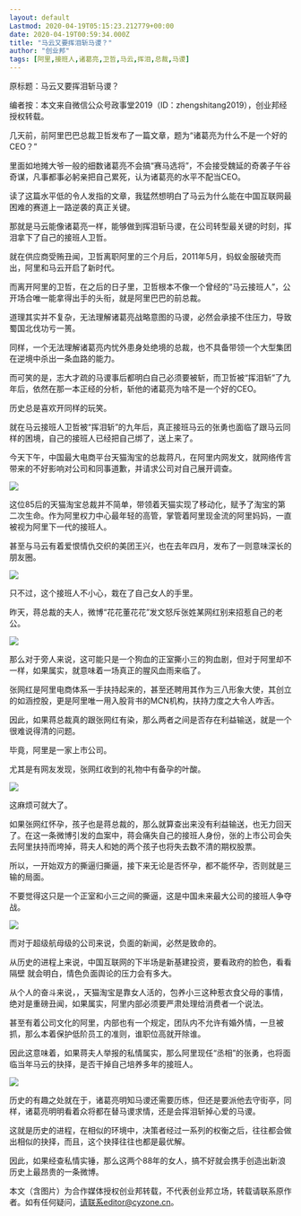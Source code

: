 ```yaml
---
layout: default
Lastmod: 2020-04-19T05:15:23.212779+00:00
date: 2020-04-19T00:59:34.000Z
title: "马云又要挥泪斩马谡？"
author: "创业邦"
tags: [阿里,接班人,诸葛亮,卫哲,马云,挥泪,总裁,马谡]
---
```


原标题：马云又要挥泪斩马谡？

编者按：本文来自微信公众号政事堂2019（ID：zhengshitang2019），创业邦经授权转载。

几天前，前阿里巴巴总裁卫哲发布了一篇文章，题为“诸葛亮为什么不是一个好的CEO？”

里面如地摊大爷一般的细数诸葛亮不会搞“赛马选将”，不会接受魏延的奇袭子午谷奇谋，凡事都事必躬亲把自己累死，认为诸葛亮的水平不配当CEO。

读了这篇水平低的令人发指的文章，我猛然想明白了马云为什么能在中国互联网最困难的赛道上一路逆袭的真正关键。

那就是马云能像诸葛亮一样，能够做到挥泪斩马谡，在公司转型最关键的时刻，挥泪拿下了自己的接班人卫哲。

就在供应商受贿丑闻，卫哲离职阿里的三个月后，2011年5月，蚂蚁金服破壳而出，阿里和马云开启了新时代。

而离开阿里的卫哲，在之后的日子里，卫哲根本不像一个曾经的“马云接班人”，公开场合唯一能拿得出手的头衔，就是阿里巴巴的前总裁。

道理其实并不复杂，无法理解诸葛亮战略意图的马谡，必然会承接不住压力，导致蜀国北伐功亏一篑。

同样，一个无法理解诸葛亮内忧外患身处绝境的总裁，也不具备带领一个大型集团在逆境中杀出一条血路的能力。

而可笑的是，志大才疏的马谡事后都明白自己必须要被斩，而卫哲被“挥泪斩”了九年后，依然在那一本正经的分析，斩他的诸葛亮为啥不是一个好的CEO。

历史总是喜欢开同样的玩笑。

就在马云接班人卫哲被“挥泪斩”的九年后，真正接班马云的张勇也面临了跟马云同样的困境，自己的接班人已经把自己绑了，送上来了。

今天下午，中国最大电商平台天猫淘宝的总裁蒋凡，在阿里内网发文，就网络传言带来的不好影响对公司和同事道歉，并请求公司对自己展开调查。

![](https://images.weserv.nl/?url=//n.sinaimg.cn/spider2020419/170/w640h330/20200419/9b99-iskepxt5499441.jpg)

这位85后的天猫淘宝总裁并不简单，带领着天猫实现了移动化，赋予了淘宝的第二次生命。作为阿里权力中心最年轻的高管，掌管着阿里现金流的阿里妈妈，一直被视为阿里下一代的接班人。

甚至与马云有着爱恨情仇交织的美团王兴，也在去年四月，发布了一则意味深长的朋友圈。

![](https://images.weserv.nl/?url=//n.sinaimg.cn/spider2020419/124/w609h315/20200419/3571-iskepxt5499442.png)

只不过，这个接班人不小心，栽在了自己女人的手里。

昨天，蒋总裁的夫人，微博“花花董花花”发文怒斥张姓某网红别来招惹自己的老公。

![](https://images.weserv.nl/?url=//n.sinaimg.cn/spider2020419/41/w642h199/20200419/12d3-iskepxt5499499.png)

那么对于旁人来说，这可能只是一个狗血的正室撕小三的狗血剧，但对于阿里却不一样，如果属实，就意味着一场真正的腥风血雨来临了。

张网红是阿里电商体系一手扶持起来的，甚至还聘用其作为三八形象大使，其创立的如涵控股，更是阿里唯一用入股背书的MCN机构，扶持力度之大令人咋舌。

因此，如果蒋总裁真的跟张网红有染，那么两者之间是否存在利益输送，就是一个很难说得清的问题。

毕竟，阿里是一家上市公司。

尤其是有网友发现，张网红收到的礼物中有备孕的叶酸。

![](https://images.weserv.nl/?url=//n.sinaimg.cn/spider2020419/194/w439h555/20200419/e4bb-iskepxt5499500.png)

这麻烦可就大了。

如果张网红怀孕，孩子也是蒋总裁的，那么就算查出来没有利益输送，也无力回天了。在这一条微博引发的血案中，蒋会痛失自己的接班人身份，张的上市公司会失去阿里扶持而垮掉，蒋夫人和她的两个孩子也将失去数不清的期权股票。

所以，一开始双方的撕逼归撕逼，接下来无论是否怀孕，都不能怀孕，否则就是三输的局面。

不要觉得这只是一个正室和小三之间的撕逼，这是中国未来最大公司的接班人争夺战。

![](https://images.weserv.nl/?url=//n.sinaimg.cn/spider2020419/482/w900h382/20200419/aa3d-iskepxt5499555.jpg)

而对于超级航母级的公司来说，负面的新闻，必然是致命的。

从历史的进程上来说，中国互联网的下半场是新基建投资，要看政府的脸色，看看隔壁 就会明白，情色负面舆论的压力会有多大。

从个人的奋斗来说，，天猫淘宝是靠女人活的，包养小三这种惹衣食父母的事情，绝对是重磅丑闻，如果属实，阿里内部必须要严肃处理给消费者一个说法。

甚至有着公司文化的阿里，内部也有一个规定，团队内不允许有婚外情，一旦被抓，那么本着保护低阶员工的准则，谁职位高就开除谁。

因此这意味着，如果蒋夫人举报的私情属实，那么阿里现任“丞相”的张勇，也将面临当年马云的抉择，是否干掉自己培养多年的接班人。

![](https://images.weserv.nl/?url=//n.sinaimg.cn/spider2020419/48/w484h364/20200419/6c13-iskepxt5499554.jpg)

历史的有趣之处就在于，诸葛亮明知马谡还需要历练，但还是要派他去守街亭，同样，诸葛亮明明看着众将都在替马谡求情，还是会挥泪斩掉心爱的马谡。

这就是历史的进程，在相似的环境中，决策者经过一系列的权衡之后，往往都会做出相似的抉择，而且，这个抉择往往也都是最优解。

因此，如果经查私情实锤，那么这两个88年的女人，搞不好就会携手创造出新浪历史上最昂贵的一条微博。

本文（含图片）为合作媒体授权创业邦转载，不代表创业邦立场，转载请联系原作者。如有任何疑问，请联系editor@cyzone.cn。


